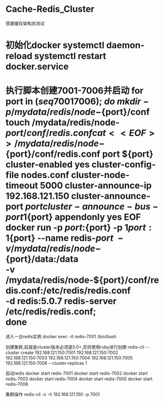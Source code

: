 # Cache-Redis_Cluster
搭建缓存架构并测试

初始化docker
systemctl daemon-reload
systemctl restart docker.service
==========================================
执行脚本创建7001-7006并启动
for port in $(seq 7001 7006); \
do \
mkdir -p /mydata/redis/node-${port}/conf
touch /mydata/redis/node-${port}/conf/redis.conf
cat <<EOF>>/mydata/redis/node-${port}/conf/redis.conf
port ${port}
cluster-enabled yes
cluster-config-file nodes.conf
cluster-node-timeout 5000
cluster-announce-ip 192.168.121.150
cluster-announce-port ${port}
cluster-announce-bus-port 1${port}
appendonly yes
EOF
docker run -p ${port}:${port} -p 1${port}:1${port} --name redis-${port} \
      -v /mydata/redis/node-${port}/data:/data \
      -v /mydata/redis/node-${port}/conf/redis.conf:/etc/redis/redis.conf \
      -d redis:5.0.7 redis-server /etc/redis/redis.conf; \
done
========================================================
进入一台redis实例
docker exec -it redis-7001 /bin/bash

创建集群,前提是cluster版本必须是5.0+,否则使用ruby进行创建
redis-cli --cluster create 
192.168.121.150:7001 192.168.121.150:7002 192.168.121.150:7003 
192.168.121.150:7004 192.168.121.150:7005 192.168.121.150:7006 --cluster-replicas 1

启动redis
docker start redis-7001
docker start redis-7002
docker start redis-7003
docker start redis-7004
docker start redis-7005
docker start redis-7006

集群操作
redis-cli -c -h 192.168.121.150 -p 7001